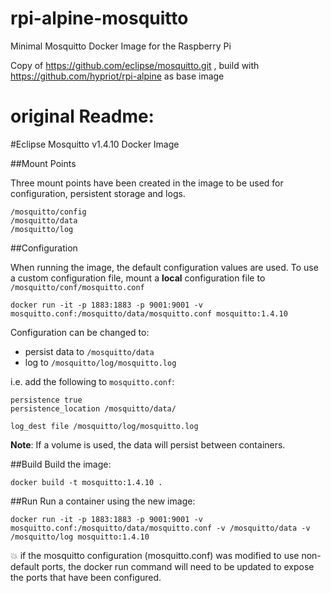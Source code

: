 # rpi-alpine-mosquitto

Minimal Mosquitto Docker Image for the Raspberry Pi

Copy of https://github.com/eclipse/mosquitto.git , build with https://github.com/hypriot/rpi-alpine as base image

# original Readme:

#Eclipse Mosquitto v1.4.10 Docker Image

##Mount Points

Three mount points have been created in the image to be used for configuration, persistent storage and logs.
```
/mosquitto/config
/mosquitto/data
/mosquitto/log
```


##Configuration

When running the image, the default configuration values are used. 
To use a custom configuration file, mount a **local** configuration file to `/mosquitto/conf/mosquitto.conf`
```
docker run -it -p 1883:1883 -p 9001:9001 -v mosquitto.conf:/mosquitto/data/mosquitto.conf mosquitto:1.4.10
```

Configuration can be changed to:

* persist data to `/mosquitto/data` 
* log to `/mosquitto/log/mosquitto.log`

i.e. add the following to `mosquitto.conf`:
```
persistence true
persistence_location /mosquitto/data/

log_dest file /mosquitto/log/mosquitto.log
```

**Note**: If a volume is used, the data will persist between containers.

##Build
Build the image:
```
docker build -t mosquitto:1.4.10 .
```

##Run
Run a container using the new image:
```
docker run -it -p 1883:1883 -p 9001:9001 -v mosquitto.conf:/mosquitto/data/mosquitto.conf -v /mosquitto/data -v /mosquitto/log mosquitto:1.4.10
```
:boom: if the mosquitto configuration (mosquitto.conf) was modified
to use non-default ports, the docker run command will need to be updated
to expose the ports that have been configured.
